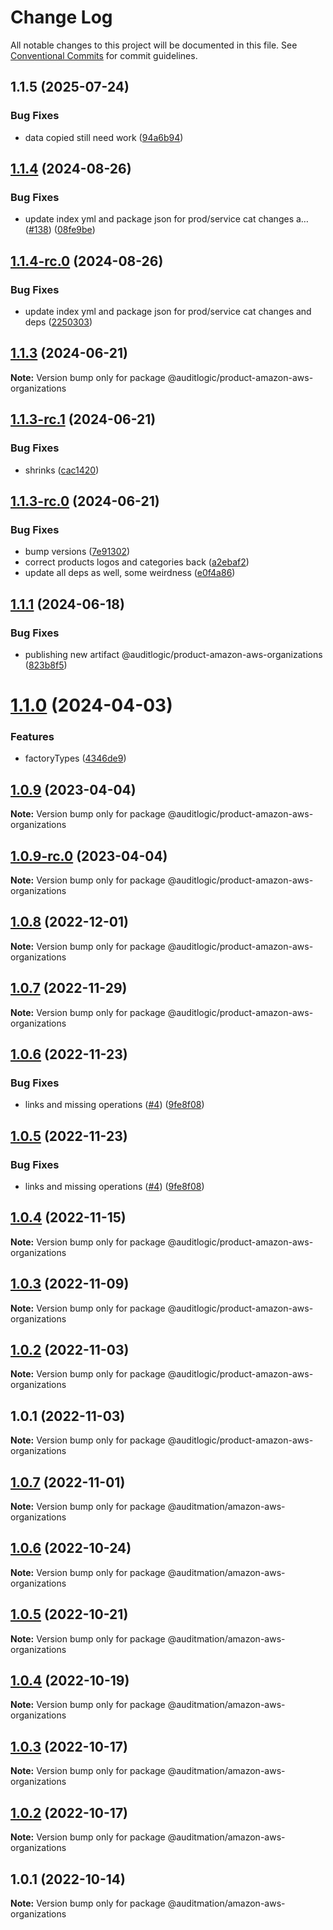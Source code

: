 # Change Log

All notable changes to this project will be documented in this file.
See [Conventional Commits](https://conventionalcommits.org) for commit guidelines.

## 1.1.5 (2025-07-24)


### Bug Fixes

* data copied still need work ([94a6b94](https://github.com/zerobias-org/product/commit/94a6b942fb0516367548599d739529536132755a))





## [1.1.4](https://github.com/auditlogic/product/compare/@auditlogic/product-amazon-aws-organizations@1.1.3...@auditlogic/product-amazon-aws-organizations@1.1.4) (2024-08-26)


### Bug Fixes

* update index yml and package json for prod/service cat changes a… ([#138](https://github.com/auditlogic/product/issues/138)) ([08fe9be](https://github.com/auditlogic/product/commit/08fe9beb1c8457462a19bc69caa02e6212d97e1a))





## [1.1.4-rc.0](https://github.com/auditlogic/product/compare/@auditlogic/product-amazon-aws-organizations@1.1.3...@auditlogic/product-amazon-aws-organizations@1.1.4-rc.0) (2024-08-26)


### Bug Fixes

* update index yml and package json for prod/service cat changes and deps ([2250303](https://github.com/auditlogic/product/commit/225030363a363608240135b7ebed386b28f01e4b))





## [1.1.3](https://github.com/auditlogic/product/compare/@auditlogic/product-amazon-aws-organizations@1.1.3-rc.1...@auditlogic/product-amazon-aws-organizations@1.1.3) (2024-06-21)

**Note:** Version bump only for package @auditlogic/product-amazon-aws-organizations





## [1.1.3-rc.1](https://github.com/auditlogic/product/compare/@auditlogic/product-amazon-aws-organizations@1.1.3-rc.0...@auditlogic/product-amazon-aws-organizations@1.1.3-rc.1) (2024-06-21)


### Bug Fixes

* shrinks ([cac1420](https://github.com/auditlogic/product/commit/cac14200fefcd8183ab69fe89a47bd3f70f563e9))





## [1.1.3-rc.0](https://github.com/auditlogic/product/compare/@auditlogic/product-amazon-aws-organizations@1.1.1...@auditlogic/product-amazon-aws-organizations@1.1.3-rc.0) (2024-06-21)


### Bug Fixes

* bump versions ([7e91302](https://github.com/auditlogic/product/commit/7e913023b8b312150ed7762c32fbbe616be71de5))
* correct products logos and categories back ([a2ebaf2](https://github.com/auditlogic/product/commit/a2ebaf2efe8e232e6ff22c774c456048771f9469))
* update all deps as well, some weirdness ([e0f4a86](https://github.com/auditlogic/product/commit/e0f4a864714e2d3de6bbf3da014d5312fe53be2f))





## [1.1.1](https://github.com/auditlogic/product/compare/@auditlogic/product-amazon-aws-organizations@1.1.0...@auditlogic/product-amazon-aws-organizations@1.1.1) (2024-06-18)


### Bug Fixes

* publishing new artifact @auditlogic/product-amazon-aws-organizations ([823b8f5](https://github.com/auditlogic/product/commit/823b8f5c76aff8c5fa98d9ab0404c378fa5f1720))





# [1.1.0](https://github.com/auditlogic/product/compare/@auditlogic/product-amazon-aws-organizations@1.0.9...@auditlogic/product-amazon-aws-organizations@1.1.0) (2024-04-03)


### Features

* factoryTypes ([4346de9](https://github.com/auditlogic/product/commit/4346de92693aee892fccf725338ffc7b80ab182b))





## [1.0.9](https://github.com/auditlogic/product/compare/@auditlogic/product-amazon-aws-organizations@1.0.8...@auditlogic/product-amazon-aws-organizations@1.0.9) (2023-04-04)

**Note:** Version bump only for package @auditlogic/product-amazon-aws-organizations





## [1.0.9-rc.0](https://github.com/auditlogic/product/compare/@auditlogic/product-amazon-aws-organizations@1.0.8...@auditlogic/product-amazon-aws-organizations@1.0.9-rc.0) (2023-04-04)

**Note:** Version bump only for package @auditlogic/product-amazon-aws-organizations





## [1.0.8](https://github.com/auditlogic/product/compare/@auditlogic/product-amazon-aws-organizations@1.0.7...@auditlogic/product-amazon-aws-organizations@1.0.8) (2022-12-01)

**Note:** Version bump only for package @auditlogic/product-amazon-aws-organizations





## [1.0.7](https://github.com/auditlogic/product/compare/@auditlogic/product-amazon-aws-organizations@1.0.6...@auditlogic/product-amazon-aws-organizations@1.0.7) (2022-11-29)

**Note:** Version bump only for package @auditlogic/product-amazon-aws-organizations





## [1.0.6](https://github.com/auditlogic/product/compare/@auditlogic/product-amazon-aws-organizations@1.0.4...@auditlogic/product-amazon-aws-organizations@1.0.6) (2022-11-23)


### Bug Fixes

* links and missing operations ([#4](https://github.com/auditlogic/product/issues/4)) ([9fe8f08](https://github.com/auditlogic/product/commit/9fe8f08fe7c57fdb79f991ac35bd6ac2e7dcad38))





## [1.0.5](https://github.com/auditlogic/product/compare/@auditlogic/product-amazon-aws-organizations@1.0.4...@auditlogic/product-amazon-aws-organizations@1.0.5) (2022-11-23)


### Bug Fixes

* links and missing operations ([#4](https://github.com/auditlogic/product/issues/4)) ([9fe8f08](https://github.com/auditlogic/product/commit/9fe8f08fe7c57fdb79f991ac35bd6ac2e7dcad38))





## [1.0.4](https://github.com/auditlogic/product/compare/@auditlogic/product-amazon-aws-organizations@1.0.3...@auditlogic/product-amazon-aws-organizations@1.0.4) (2022-11-15)

**Note:** Version bump only for package @auditlogic/product-amazon-aws-organizations





## [1.0.3](https://github.com/auditlogic/product/compare/@auditlogic/product-amazon-aws-organizations@1.0.2...@auditlogic/product-amazon-aws-organizations@1.0.3) (2022-11-09)

**Note:** Version bump only for package @auditlogic/product-amazon-aws-organizations





## [1.0.2](https://github.com/auditlogic/product/compare/@auditlogic/product-amazon-aws-organizations@1.0.1...@auditlogic/product-amazon-aws-organizations@1.0.2) (2022-11-03)

**Note:** Version bump only for package @auditlogic/product-amazon-aws-organizations





## 1.0.1 (2022-11-03)

**Note:** Version bump only for package @auditlogic/product-amazon-aws-organizations





## [1.0.7](https://github.com/auditmation/store-content/compare/@auditmation/amazon-aws-organizations@1.0.6...@auditmation/amazon-aws-organizations@1.0.7) (2022-11-01)

**Note:** Version bump only for package @auditmation/amazon-aws-organizations





## [1.0.6](https://github.com/auditmation/store-content/compare/@auditmation/amazon-aws-organizations@1.0.5...@auditmation/amazon-aws-organizations@1.0.6) (2022-10-24)

**Note:** Version bump only for package @auditmation/amazon-aws-organizations





## [1.0.5](https://github.com/auditmation/store-content/compare/@auditmation/amazon-aws-organizations@1.0.4...@auditmation/amazon-aws-organizations@1.0.5) (2022-10-21)

**Note:** Version bump only for package @auditmation/amazon-aws-organizations





## [1.0.4](https://github.com/auditmation/store-content/compare/@auditmation/amazon-aws-organizations@1.0.3...@auditmation/amazon-aws-organizations@1.0.4) (2022-10-19)

**Note:** Version bump only for package @auditmation/amazon-aws-organizations





## [1.0.3](https://github.com/auditmation/store-content/compare/@auditmation/amazon-aws-organizations@1.0.2...@auditmation/amazon-aws-organizations@1.0.3) (2022-10-17)

**Note:** Version bump only for package @auditmation/amazon-aws-organizations





## [1.0.2](https://github.com/auditmation/store-content/compare/@auditmation/amazon-aws-organizations@1.0.1...@auditmation/amazon-aws-organizations@1.0.2) (2022-10-17)

**Note:** Version bump only for package @auditmation/amazon-aws-organizations





## 1.0.1 (2022-10-14)

**Note:** Version bump only for package @auditmation/amazon-aws-organizations
